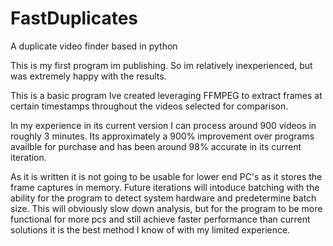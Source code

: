# FastDuplicates
A duplicate video finder based in python

This is my first program im publishing.  So im relatively inexperienced, but was extremely happy with the results.

This is a basic program Ive created leveraging FFMPEG to extract frames at certain timestamps throughout the videos selected for comparison.

In my experience in its current version I can process around 900 videos in roughly 3 minutes.  Its approximately a 900% improvement over programs availble for purchase and has been around 98% accurate in its current iteration.  

As it is written it is not going to be usable for lower end PC's  as it stores the frame captures in memory. Future iterations will intoduce batching with the ability for the program to detect system hardware and predetermine batch size.  This will obviously slow down analysis, but for the program to be more functional for more pcs and still achieve faster performance than current solutions it is the best method I know of with my limited experience.
